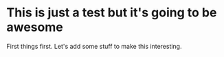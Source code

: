 # This is just a test but it's going to be awesome

First things first. Let's add some stuff to make this interesting.
